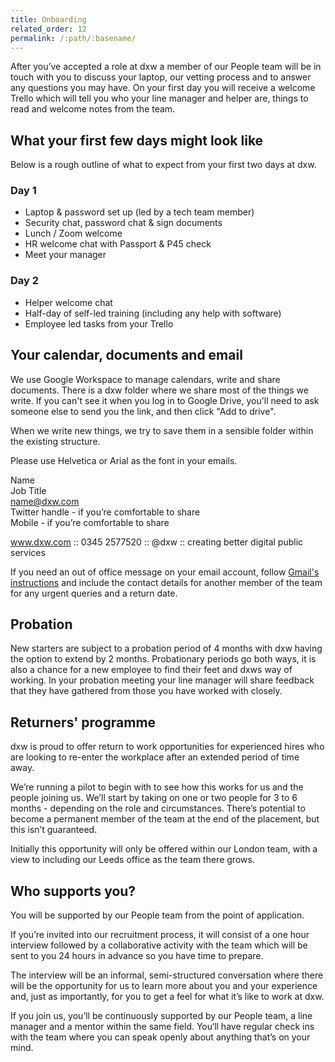 ```yaml
---
title: Onboarding
related_order: 12
permalink: /:path/:basename/
---
```


After you’ve accepted a role at dxw a member of our People team will be in touch
with you to discuss your laptop, our vetting process and to answer any questions
you may have. On your first day you will receive a welcome Trello which will
tell you who your line manager and helper are, things to read and welcome notes
from the team.

## What your first few days might look like

Below is a rough outline of what to expect from your first two days at dxw.

### Day 1

* Laptop & password set up (led by a tech team member)
* Security chat, password chat & sign documents
* Lunch / Zoom welcome
* HR welcome chat with Passport & P45 check
* Meet your manager

### Day 2

* Helper welcome chat
* Half-day of self-led training (including any help with software)
* Employee led tasks from your Trello

## Your calendar, documents and email

We use Google Workspace to manage calendars, write and share documents. There is
a dxw folder where we share most of the things we write. If you can't see it
when you log in to Google Drive, you'll need to ask someone else to send you the
link, and then click "Add to drive".

When we write new things, we try to save them in a sensible folder within the
existing structure.

Please use Helvetica or Arial as the font in your emails.

Name<br> Job Title<br> name@dxw.com<br> Twitter handle - if you’re comfortable
to share<br> Mobile - if you’re comfortable to share<br>

www.dxw.com :: 0345 2577520 :: @dxw :: creating better digital public services

If you need an out of office message on your email account, follow [Gmail's instructions](https://support.google.com/mail/answer/25922)
and include the contact details for another member of the team for any urgent
queries and a return date.


## Probation

New starters are subject to a probation period of 4 months with dxw having the
option to extend by 2 months. Probationary periods go both ways, it is also a
chance for a new employee to find their feet and dxws way of working. In your
probation meeting your line manager will share feedback that they have gathered
from those you have worked with closely.

## Returners' programme

dxw is proud to offer return to work opportunities for experienced hires who are
looking to re-enter the workplace after an extended period of time away.

We’re running a pilot to begin with to see how this works for us and the people
joining us. We’ll start by taking on one or two people for 3 to 6 months -
depending on the role and circumstances. There’s potential to become a permanent
member of the team at the end of the placement, but this isn’t guaranteed.

Initially this opportunity will only be offered within our London team, with a
view to including our Leeds office as the team there grows.

## Who supports you?

You will be supported by our People team from the point of application.

If you’re invited into our recruitment process, it will consist of a one hour
interview followed by a collaborative activity with the team which will be sent
to you 24 hours in advance so you have time to prepare.

The interview will be an informal, semi-structured conversation where there will
be the opportunity for us to learn more about you and your experience and, just
as importantly, for you to get a feel for what it’s like to work at dxw.

If you join us, you’ll be continuously supported by our People team, a line
manager and a mentor within the same field. You‘ll have regular check ins with
the team where you can speak openly about anything that’s on your mind.

